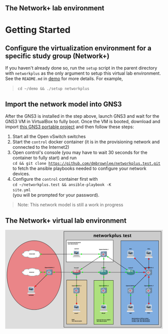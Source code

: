 ## The Network+ lab environment

# Getting Started
## Configure the virtualization environment for a specific study group (Network+)
If you haven't already done so, run the ```setup``` script in the parent directory with ```networkplus``` as the only argument to setup this virtual lab environment.  See the ```README.md``` in [demo](https://github.com/dmbrownlee/demo/README.md) for more details. For example,
> ```cd ~/demo && ./setup networkplus```

## Import the network model into GNS3
After the GNS3 is installed in the step above, launch GNS3 and wait for the GNS3 VM in VirtualBox to fully boot. Once the VM is booted, download and import [this GNS3 portable project](labnetwork.gns3project) and then follow these steps:
1. Start all the Open vSwitch switches
1. Start the ```control``` docker container (it is in the provisioning network and connected to the Internet2)
1. Open control's console (you may have to wait 30 seconds for the container to fully start) and run</br>
    <code>cd && git clone https://github.com/dmbrownlee/networkplus.test.git</code></br>to fetch the ansible playbooks needed to configure your network devices.
1. Configure the ```control``` container first with</br>
    <code>cd ~/networkplus.test && ansible-playbook -K site.yml</code></br>
    (you will be prompted for your password).

> Note: This network model is still a work in progress

## The Network+ virtual lab environment
![Diagram of Network+ virtual lab environment](labnetwork.png "Network+ Virtual Lab Environment")
